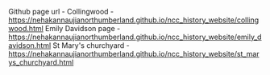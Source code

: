 Github page url - 
Collingwood - https://nehakannaujianorthumberland.github.io/ncc_history_website/collingwood.html
Emily Davidson page - https://nehakannaujianorthumberland.github.io/ncc_history_website/emily_davidson.html
St Mary's churchyard - https://nehakannaujianorthumberland.github.io/ncc_history_website/st_marys_churchyard.html
